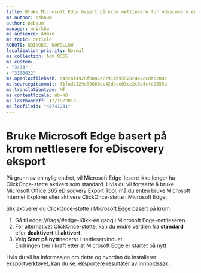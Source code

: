 ```yaml
---
title: Bruke Microsoft Edge basert på krom nettlesere for eDiscovery eksport
ms.author: pebaum
author: pebaum
manager: mnirkhe
ms.audience: Admin
ms.topic: article
ROBOTS: NOINDEX, NOFOLLOW
localization_priority: Normal
ms.collection: Adm_O365
ms.custom:
- "3473"
- "3100022"
ms.openlocfilehash: d4ccaf4928fb041ec7914b95520c4e7ccdac208c
ms.sourcegitcommit: f1fad2129d09660ec42dbce03ce2c6b4cfc9555a
ms.translationtype: MT
ms.contentlocale: nb-NO
ms.lasthandoff: 12/18/2019
ms.locfileid: "40741231"
---
```

# <a name="using-microsoft-edge-based-on-chromium-browsers-for-ediscovery-export"></a>Bruke Microsoft Edge basert på krom nettlesere for eDiscovery eksport

På grunn av en nylig endret, vil Microsoft Edge-lesere ikke lenger ha ClickOnce-støtte aktivert som standard. Hvis du vil fortsette å bruke Microsoft Office 365 eDiscovery Export Tool, må du enten bruke Microsoft Internet Explorer eller aktivere ClickOnce-støtte i Microsoft Edge. 

Slik aktiverer du ClickOnce-støtte i Microsoft Edge basert på krom: 
1. Gå til edge://flags/#edge-Klikk-en gang i Microsoft Edge-nettleseren.
2. For alternativet ClickOnce-støtte, kan du endre verdien fra **standard** eller **deaktivert** til **aktivert**. 
3. Velg **Start på nytt**nederst i nettleservinduet. <br>
 Endringen trer i kraft etter at Microsoft Edge er startet på nytt. 

Hvis du vil ha informasjon om dette og hvordan du installerer eksportverktøyet, kan du se: [eksportere resultater av innholdssøk](https://docs.microsoft.com/microsoft-365/compliance/export-search-results).